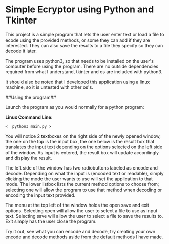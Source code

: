 
# Simple Ecryptor using Python and Tkinter #

This project is a simple program that lets the user enter 
text or load a file to ecode using the provided methods, 
or some they can add if they are interested. They can also
save the results to a file they specify so they can decode
it later.

The program uses python3, so that needs to be installed on the
user's computer before using the program. There are no outside
dependencies required from what I understand, tkinter and os are
included with python3.

It should also be noted that I developed this application using a
linux machine, so it is untested with other os's.

##Using the program##

Launch the program as you would normally for a python program:

**Linux Command Line:**

`<  python3 main.py >`

You will notice 2 textboxes on the right side of the newly opened window,
the one on the top is the input box, the one below is the result box that 
translates the input text depending on the options selected on the left 
side of the window. As input is entered, the result box will update 
accordingly and display the result.

The left side of the window has two radiobuttons labeled as encode and 
decode. Depending on what the input is (encoded text or readable), simply 
clicking the mode the user wants to use will set the application to that mode. 
The lower listbox lists the current method options to choose from; selecting 
one will allow the program to use that method when decoding or encoding the 
input text provided.

The menu at the top left of the window holds the open save and exit options.
Selecting open will allow the user to select a file to use as input text. 
Selecting save will allow the user to select a file to save the results to. 
Exit simply has the user close the program.

Try it out, see what you can encode and decode, try creating your own 
encode and decode methods aside from the default methods I have made.
